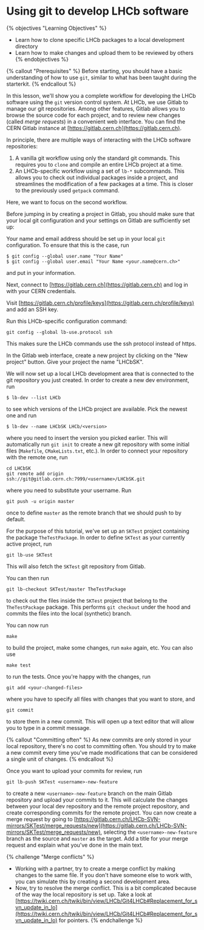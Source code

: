 # Using git to develop LHCb software

{% objectives "Learning Objectives" %}
* Learn how to clone specific LHCb packages to a local development directory
* Learn how to make changes and upload them to be reviewed by others
{% endobjectives %} 

{% callout "Prerequisites" %}
Before starting, you should have a basic understanding of how to use `git`,
similar to what has been taught during the starterkit.
{% endcallout %}

In this lesson, we'll show you a complete workflow for developing the LHCb software
using the `git` version control system.
At LHCb, we use Gitlab to manage our git repositories.
Among other features, Gitlab allows you to browse the source code for each project,
and to review new changes (called *merge requests*) in a convenient web interface.
You can find the CERN Gitlab instance at [https://gitlab.cern.ch](https://gitlab.cern.ch).

In principle, there are multiple ways of interacting with the LHCb software repositories:

 1. A vanilla git workflow using only the standard git commands.
   This requires you to `clone` and compile an entire LHCb project at a time.
 2. An LHCb-specific workflow using a set of `lb-*` subcommands.
    This allows you to check out individual packages inside a project, and
    streamlines the modification of a few packages at a time.
    This is closer to the previously used `getpack` command.

Here, we want to focus on the second workflow.

Before jumping in by creating a project in Gitlab, you should make sure that
your local git configuration and your settings on Gitlab are sufficiently set up:

Your name and email address should be set up in your local `git` configuration.
To ensure that this is the case, run
```
$ git config --global user.name "Your Name"
$ git config --global user.email "Your Name <your.name@cern.ch>"
```
and put in your information.

Next, connect to [https://gitlab.cern.ch](https://gitlab.cern.ch) and log in
with your CERN credentials.

Visit [https://gitlab.cern.ch/profile/keys](https://gitlab.cern.ch/profile/keys) and add an SSH key.

Run this LHCb-specific configuration command:
```
git config --global lb-use.protocol ssh
```
This makes sure the LHCb commands use the ssh protocol instead of https.

In the Gitlab web interface, create a new project by clicking on the "New project" button.
Give your project the name "LHCbSK".

We will now set up a local LHCb development area that is connected to the git
repository you just created.
In order to create a new dev environment, run
```
$ lb-dev --list LHCb
```
to see which versions of the LHCb project are available.
Pick the newest one and run
```
$ lb-dev --name LHCbSK LHCb/<version>
```
where you need to insert the version you picked earlier.
This will automatically run `git init` to create a new git repository with some initial files (`Makefile`, `CMakeLists.txt`, etc.).
In order to connect your repository with the remote one, run
```
cd LHCbSK
git remote add origin ssh://git@gitlab.cern.ch:7999/<username>/LHCbSK.git
```
where you need to substitute your username.
Run
```
git push -u origin master
```
once to define `master` as the remote branch that we should push to by default.

For the purpose of this tutorial, we've set up an `SKTest` project containing
the package `TheTestPackage`.
In order to define `SKTest` as your currently active project, run
```
git lb-use SKTest
```
This will also fetch the `SKTest` git repository from Gitlab.

You can then run
```
git lb-checkout SKTest/master TheTestPackage
```
to check out the files inside the `SKTest` project that belong to the
`TheTestPackage` package.
This performs `git checkout` under the hood and commits the files into the
local (synthetic) branch.

You can now run
```
make
```
to build the project, make some changes, run `make` again, etc.
You can also use
```
make test
```
to run the tests.
Once you're happy with the changes, run
```
git add <your-changed-files>
```
where you have to specify all files with changes that you want to store,
and
```
git commit
```
to store them in a new commit.
This will open up a text editor that will allow you to type in a commit message.

{% callout "Committing often" %}
As new commits are only stored in your local repository, there's no cost to
committing often. You should try to make a new commit every time you've made
modifications that can be considered a single unit of changes.
{% endcallout %}

Once you want to upload your commits for review, run
```
git lb-push SKTest <username>-new-feature
```
to create a new `<username>-new-feature` branch on the main Gitlab repository
and upload your commits to it.
This will calculate the changes between your local dev repository and the
remote project repository, and create corresponding commits for the remote
project.
You can now create a merge request by going to
[https://gitlab.cern.ch/LHCb-SVN-mirrors/SKTest/merge_requests/new](https://gitlab.cern.ch/LHCb-SVN-mirrors/SKTest/merge_requests/new),
selecting the `<username>-new-feature` branch as the source and `master` as the target.
Add a title for your merge request and explain what you've done in the main text.

{% challenge "Merge conflicts" %}
- Working with a partner, try to create a merge conflict by making changes to 
the same file.
  If you don't have someone else to work with, you can simulate this by creating a second development area.
- Now, try to resolve the merge conflict.
  This is a bit complicated because of the way the local repository is set up.
  Take a look at [https://twiki.cern.ch/twiki/bin/view/LHCb/Git4LHCb#Replacement_for_svn_update_in_lo](https://twiki.cern.ch/twiki/bin/view/LHCb/Git4LHCb#Replacement_for_svn_update_in_lo) for pointers.
{% endchallenge %}
